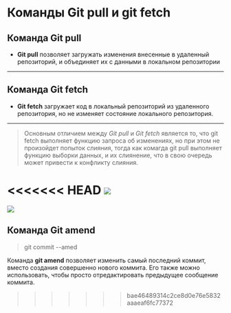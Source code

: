 # Команды Git pull и git fetch
## Команда Git pull
- **Git pull** позволяет загружать изменения внесенные в удаленный репозиторий, и объединяет их с данными в локальном репозитории
---
## Команда Git fetch

- **Git fetch** загружает код в локальный репозиторий из удаленного репозитория, но не изменяет состояние локального репозитория. 
---
>Основным отличием между *Git pull* и *Git fetch* является то, что git fetch выполняет функцию запроса об изменениях, но при этом не произойдет попыток слияния, тогда как комагда git pull выполняет функцию выборки данных, и их слиянение, что в свою очередь может привести к конфликту слияния. 

<<<<<<< HEAD
![](https://d1iv5z3ivlqga1.cloudfront.net/wp-content/uploads/2021/10/29141644/git-fetch-la-gi-1.png)
=======
![](https://d1iv5z3ivlqga1.cloudfront.net/wp-content/uploads/2021/10/29141644/git-fetch-la-gi-1.png)

## Команда Git amend
> git commit --amed

Команда **git amend** позволяет изменить самый последний коммит, вместо создания совершенно нового коммита. Его также можно использовать, чтобы просто отредактировать предыдущее сообщение коммита.
>>>>>>> bae46489314c2ce8d0e76e5832aaaeaf6fc77372
